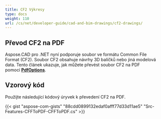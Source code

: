 ```yaml
---
title: CF2 Výkresy
type: docs
weight: 110
url: /cs/net/developer-guide/cad-and-bim-drawings/cf2-drawings/
---
```


## **Převod CF2 na PDF**

Aspose.CAD pro .NET nyní podporuje soubor ve formátu Common File Format (CF2). Soubor CF2 obsahuje návrhy 3D balíčků nebo jiná modelová data. Tento článek ukazuje, jak můžete převést soubor CF2 na PDF pomocí [**PdfOptions**](https://reference.aspose.com/cad/net/aspose.cad.imageoptions/pdfoptions).

## Vzorový kód

Použijte následující kódový úryvek k převedení CF2 na PDF.

{{< gist "aspose-com-gists" "88cdd0899132edaf0afff77d33d11ae5" "Src-Features-CFFToPDF-CFFToPDF.cs" >}}

